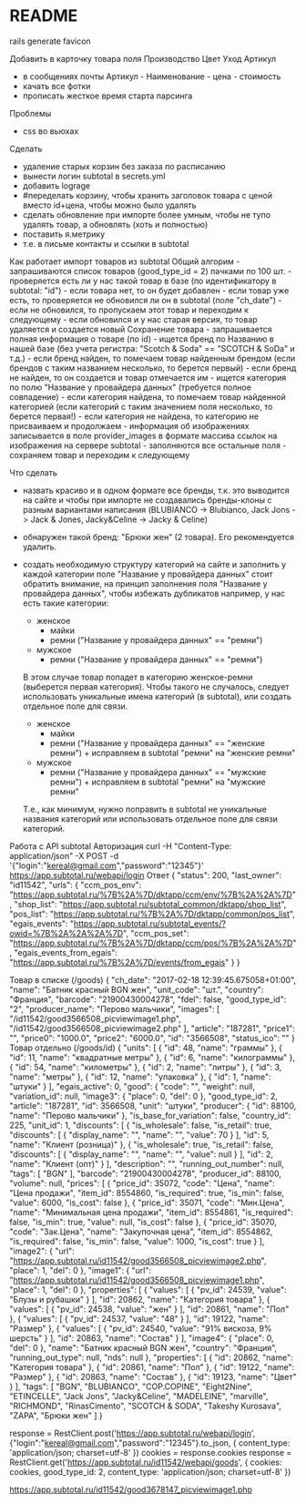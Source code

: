 # README

rails generate favicon

Добавить в карточку товара поля
  Производство
  Цвет
  Уход
  Артикул

  * в сообщениях почты Артикул - Наименование - цена - стоимость
  * качать все фотки
  * прописать жесткое время старта парсинга

Проблемы
  * css во вьюхах

Сделать
  * удаление старых корзин без заказа по расписанию
  * вынести логин subtotal в secrets.yml
  * добавить lograge
  * #переделать корзину, чтобы хранить заголовок товара с ценой вместо id+цена, чтобы можно было удалять
  * сделать обновление при импорте более умным, чтобы не тупо удалять товар, а обновлять (хоть и полностью)
  * поставить я.метрику
  * т.е. в письме контакты и ссылки в subtotal






Как работает импорт товаров из subtotal
  Общий алгорим
    - запрашиваются список товаров (good_type_id = 2) пачками по 100 шт.
    - проверяется есть ли у нас такой товар в базе (по идентификатору в subtotal: "id")
    - если товара нет, то он будет добавлен
    - если товар уже есть, то проверяется не обновился ли он в subtotal (поле "ch_date")
      - если не обновился, то пропускаем этот товар и переходим к следующему
      - если обновился и у нас старая версия, то товар удаляется и создается новый
  Сохранение товара
    - запрашивается полная информация о товаре (по id)
    - ищется бренд по Названию в нашей базе (без учета регистра: "Scotch & Soda" == "SCOTCH & SoDa" и т.д.)
      - если бренд найден, то помечаем товар найденным брендом (если брендов с таким названием несколько, то берется первый)
      - если бренд не найден, то он создается и товар отмечается им
    - ищется категория по полю "Название у провайдера данных" (требуется полное совпадение)
      - если категория найдена, то помечаем товар найденной категорией (если категорий с таким значением поля несколько, то берется первая!)
      - если категория не найдена, то категорию не присваиваем и продолжаем
    - информация об изображениях записывается в поле provider_images в формате массива ссылок на изображения на сервере subtotal
    - заполняются все остальные поля
    - сохраняем товар и переходим к следующему

Что сделать
  
  - назвать красиво и в одном формате все бренды, т.к. это выводится на сайте и чтобы при импорте не создавались бренды-клоны с разным вариантами написания
  (BLUBIANCO -> Blubianco, Jack Jons -> Jack & Jones, Jacky&Celine -> Jacky & Celine)
  - обнаружен такой бренд: "Брюки жен" (2 товара). Его рекомендуется удалить.
  - создать необходимую структуру категорий на сайте и заполнить у каждой категории поле "Название у провайдера данных"
    стоит обратить внимание, на принцип заполнения поля "Название у провайдера данных", чтобы избежать дубликатов
    например, у нас есть такие категории:
    
    * женское
      * майки
      * ремни ("Название у провайдера данных" == "ремни")
    * мужское
      * ремни ("Название у провайдера данных" == "ремни")

    В этом случае товар попадет в категорию женское-ремни (выберется первая категория).
    Чтобы такого не случалось, следует использовать уникальные имена категорий (в subtotal), или создать отдельное поле для связи.

    * женское
      * майки
      * ремни ("Название у провайдера данных" == "женские ремни") + исправляем в subtotal "ремни" на "женские ремни"
    * мужское
      * ремни ("Название у провайдера данных" == "мужские ремни") + исправляем в subtotal "ремни" на "мужские ремни"

    Т.е., как минимум, нужно поправить в subtotal не уникальные названия категорий или использовать отдельное поле для связи категорий.


Работа с API subtotal
  Авторизация
    curl -H "Content-Type: application/json" -X POST -d '{"login":"kereal@gmail.com","password":"12345"}' https://app.subtotal.ru/webapi/login
  Ответ
    {
      "status": 200,
      "last_owner": "id11542",
      "urls": {
        "ccm_pos_env": "https://app.subtotal.ru/%7B%2A%7D/dktapp/ccm/env/%7B%2A%2A%7D",
        "shop_list": "https://app.subtotal.ru/subtotal_common/dktapp/shop_list",
        "pos_list": "https://app.subtotal.ru/%7B%2A%7D/dktapp/common/pos_list",
        "egais_events": "https://app.subtotal.ru/subtotal_events/?owid=%7B%2A%2A%2A%7D",
        "ccm_pos_set": "https://app.subtotal.ru/%7B%2A%7D/dktapp/ccm/pos/%7B%2A%2A%7D",
        "egais_events_from_egais": "https://app.subtotal.ru/%7B%2A%7D/events/from_egais"
      }
    }

Товар в списке (/goods)
    {
      "ch_date": "2017-02-18 12:39:45.675058+01:00",
      "name": "Батник красный BGN жен",
      "unit_code": "шт.",
      "country": "Франция",
      "barcode": "21900430004278",
      "fdel": false,
      "good_type_id": "2",
      "producer_name": "Перово мальчики",
      "images": [
        "/id11542/good3566508_picviewimage1.php",
        "/id11542/good3566508_picviewimage2.php"
      ],
      "article": "187281",
      "price1": "",
      "price0": "1000.0",
      "price2": "6000.0",
      "id": "3566508",
      "status_ico": ""
    }
Товар отдельно (/goods/id)
{
  "units": [
    {
      "id": 48,
      "name": "граммы"
    },
    {
      "id": 11,
      "name": "квадратные метры"
    },
    {
      "id": 6,
      "name": "килограммы"
    },
    {
      "id": 54,
      "name": "километры"
    },
    {
      "id": 2,
      "name": "литры"
    },
    {
      "id": 3,
      "name": "метры"
    },
    {
      "id": 12,
      "name": "упаковка"
    },
    {
      "id": 1,
      "name": "штуки"
    }
  ],
  "egais_active": 0,
  "good": {
    "code": "",
    "weight": null,
    "variation_id": null,
    "image3": {
      "place": 0,
      "del": 0
    },
    "good_type_id": 2,
    "article": "187281",
    "id": 3566508,
    "unit": "штуки",
    "producer": {
      "id": 88100,
      "name": "Перово мальчики"
    },
    "is_base_for_variation": false,
    "country_id": 225,
    "unit_id": 1,
    "discounts": [
      {
        "is_wholesale": false,
        "is_retail": true,
        "discounts": [
          {
            "display_name": "",
            "name": "",
            "value": 70
          }
        ],
        "id": 5,
        "name": "Клиент (розница)"
      },
      {
        "is_wholesale": true,
        "is_retail": false,
        "discounts": [
          {
            "display_name": "",
            "name": "",
            "value": null
          }
        ],
        "id": 2,
        "name": "Клиент (опт)"
      }
    ],
    "description": "",
    "running_out_number": null,
    "tags": [
      "BGN"
    ],
    "barcode": "21900430004278",
    "producer_id": 88100,
    "volume": null,
    "prices": [
      {
        "price_id": 35072,
        "code": "Цена",
        "name": "Цена продажи",
        "item_id": 8554860,
        "is_required": true,
        "is_min": false,
        "value": 6000,
        "is_cost": false
      },
      {
        "price_id": 35071,
        "code": "Мин.Цена",
        "name": "Минимальная цена продажи",
        "item_id": 8554861,
        "is_required": false,
        "is_min": true,
        "value": null,
        "is_cost": false
      },
      {
        "price_id": 35070,
        "code": "Зак.Цена",
        "name": "Закупочная цена",
        "item_id": 8554862,
        "is_required": false,
        "is_min": false,
        "value": 1000,
        "is_cost": true
      }
    ],
    "image2": {
      "url": "https://app.subtotal.ru/id11542/good3566508_picviewimage2.php",
      "place": 1,
      "del": 0
    },
    "image1": {
      "url": "https://app.subtotal.ru/id11542/good3566508_picviewimage1.php",
      "place": 1,
      "del": 0
    },
    "properties": [
      {
        "values": [
          {
            "pv_id": 24539,
            "value": "Блузы и рубашки"
          }
        ],
        "id": 20862,
        "name": "Категория товара"
      },
      {
        "values": [
          {
            "pv_id": 24538,
            "value": "жен"
          }
        ],
        "id": 20861,
        "name": "Пол"
      },
      {
        "values": [
          {
            "pv_id": 24537,
            "value": "48"
          }
        ],
        "id": 19122,
        "name": "Размер"
      },
      {
        "values": [
          {
            "pv_id": 24540,
            "value": "91% вискоза, 9% шерсть"
          }
        ],
        "id": 20863,
        "name": "Состав"
      }
    ],
    "image4": {
      "place": 0,
      "del": 0
    },
    "name": "Батник красный BGN жен",
    "country": "Франция",
    "running_out_type": null,
    "nds": null
  },
  "properties": [
    {
      "id": 20862,
      "name": "Категория товара"
    },
    {
      "id": 20861,
      "name": "Пол"
    },
    {
      "id": 19122,
      "name": "Размер"
    },
    {
      "id": 20863,
      "name": "Состав"
    },
    {
      "id": 19123,
      "name": "Цвет"
    }
  ],
  "tags": [
    "BGN",
    "BLUBIANCO",
    "COP.COPINE",
    "Eight2Nine",
    "ETINCELLE",
    "Jack Jons",
    "Jacky&Celine",
    "MADELEINE",
    "marville",
    "RICHMOND",
    "RinasCimento",
    "SCOTCH & SODA",
    "Takeshy Kurosava",
    "ZAPA",
    "Брюки жен"
  ]
}


response = RestClient.post('https://app.subtotal.ru/webapi/login', {"login":"kereal@gmail.com","password":"12345"}.to_json, { content_type: 'application/json; charset=utf-8' })
cookies = response.cookies
response = RestClient.get('https://app.subtotal.ru/id11542/webapi/goods', { cookies: cookies, good_type_id: 2, content_type: 'application/json; charset=utf-8' })

https://app.subtotal.ru/id11542/good3678147_picviewimage1.php